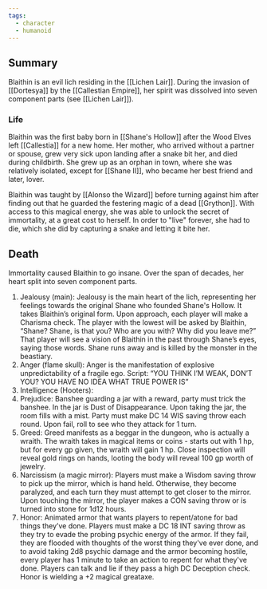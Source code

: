 ```yaml
---
tags:
  - character
  - humanoid
---
```

## Summary

Blaithin is an evil lich residing in the [[Lichen Lair]]. During the invasion of [[Dortesya]] by the [[Callestian Empire]], her spirit was dissolved into seven component parts (see [[Lichen Lair]]). 

### Life

Blaithin was the first baby born in [[Shane's Hollow]] after the Wood Elves left [[Callestia]] for a new home. Her mother, who arrived without a partner or spouse, grew very sick upon landing after a snake bit her, and died during childbirth. She grew up as an orphan in town, where she was relatively isolated, except for [[Shane II]], who became her best friend and later, lover. 

Blaithin was taught by [[Alonso the Wizard]] before turning against him after finding out that he guarded the festering magic of a dead [[Grython]]. With access to this magical energy, she was able to unlock the secret of immortality, at a great cost to herself. In order to "live" forever, she had to die, which she did by capturing a snake and letting it bite her.

## Death

Immortality caused Blaithin to go insane. Over the span of decades, her heart split into seven component parts.

1. Jealousy (main): Jealousy is the main heart of the lich, representing her feelings towards the original Shane who founded Shane's Hollow. It takes Blaithin’s original form. Upon approach, each player will make a Charisma check. The player with the lowest will be asked by Blaithin, “Shane? Shane, is that you? Who are you with? Why did you leave me?” That player will see a vision of Blaithin in the past through Shane’s eyes, saying those words. Shane runs away and is killed by the monster in the beastiary.
2. Anger (flame skull): Anger is the manifestation of explosive unpredictability of a fragile ego. Script: “YOU THINK I’M WEAK, DON’T YOU? YOU HAVE NO IDEA WHAT TRUE POWER IS”
3. Intelligence (Hooters):
4. Prejudice: Banshee guarding a jar with a reward, party must trick the banshee. In the jar is Dust of Disappearance. Upon taking the jar, the room fills with a mist. Party must make DC 14 WIS saving throw each round. Upon fail, roll to see who they attack for 1 turn.
5. Greed: Greed manifests as a beggar in the dungeon, who is actually a wraith. The wraith takes in magical items or coins - starts out with 1 hp, but for every gp given, the wraith will gain 1 hp. Close inspection will reveal gold rings on hands, looting the body will reveal 100 gp worth of jewelry. 
6. Narcissism (a magic mirror): Players must make a Wisdom saving throw to pick up the mirror, which is hand held. Otherwise, they become paralyzed, and each turn they must attempt to get closer to the mirror. Upon touching the mirror, the player makes a CON saving throw or is turned into stone for 1d12 hours.
7. Honor: Animated armor that wants players to repent/atone for bad things they’ve done. Players must make a DC 18 INT saving throw as they try to evade the probing psychic energy of the armor. If they fail, they are flooded with thoughts of the worst thing they've ever done, and to avoid taking 2d8 psychic damage and the armor becoming hostile, every player has 1 minute to take an action to repent for what they've done. Players can talk and lie if they pass a high DC Deception check. Honor is wielding a +2 magical greataxe.